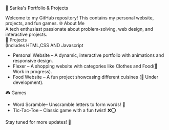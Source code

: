 🚀 Sarika's Portfolio & Projects 

Welcome to my GitHub repository! This contains my personal website, projects, and fun games. 
🌐 About Me  
A tech enthusiast passionate about problem-solving, web design, and interactive projects.  
 📌 Projects  
 (Includes HTML,CSS AND Javascript
- Personal Website – A dynamic, interactive portfolio with animations and responsive design.  
- Flexer – A shopping website with categories like Clothes and Food(🛒 Work in progress).  
- Food Website – A fun project showcasing different cuisines (🍔 Under development).  

 🎮 Games  
- Word Scramble– Unscramble letters to form words! 🧩  
- Tic-Tac-Toe – Classic game with a fun twist! ❌⭕  

Stay tuned for more updates! 🚀  
